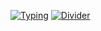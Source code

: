 [![Typing](https://readme-typing-svg.demolab.com?font=Fira+Code&weight=600&size=24&duration=3200&pause=1000&color=2F81F7&width=435&lines=Hi!+I'm+driversline;Got+questions+about+the+code?;Hit+me+up+on+Discord)](https://github.com/driversline)
[![Divider](https://readme-typing-svg.demolab.com?font=Fira+Code&duration=3000&pause=1000&color=5865F2&width=400&lines=🔗・・•🔗・Click+here•🔗・・・🔗)](https://discord.com/users/1206587994576912416)

